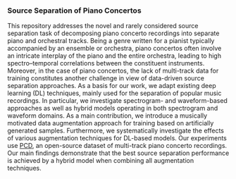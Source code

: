 ### Source Separation of Piano Concertos
This repository addresses the novel and rarely considered source separation task of decomposing piano concerto recordings into separate piano and orchestral tracks. 
Being a genre written for a pianist typically accompanied by an ensemble or orchestra, piano concertos often involve an intricate interplay of the piano and the entire orchestra,
leading to high spectro–temporal correlations between the constituent instruments. Moreover, in the case of piano concertos, the lack of multi-track data for training constitutes another challenge in view of data-driven source separation approaches. As a basis for our work, we adapt existing deep learning (DL) techniques, mainly used for the separation of popular music recordings. In particular, we investigate spectrogram- and waveform-based approaches  as well as hybrid models operating in both spectrogram and waveform domains. As a main contribution, we introduce a musically motivated data augmentation approach for training based on artificially generated samples. Furthermore, we systematically investigate the effects of various augmentation techniques for DL-based models. Our experiments use [PCD](https://www.audiolabs-erlangen.de/resources/MIR/PCD), an open-source dataset of multi-track piano concerto recordings. Our main findings demonstrate that the best source separation performance is achieved by a hybrid model when combining all augmentation techniques.

